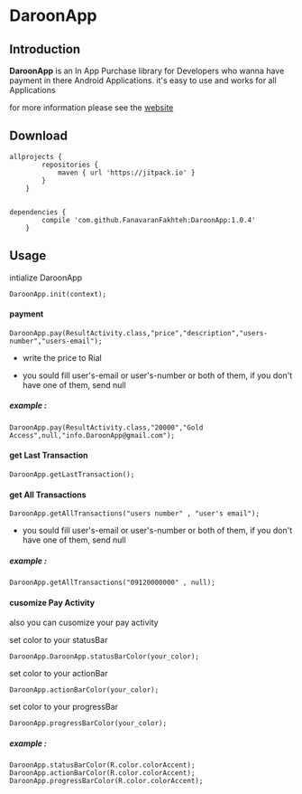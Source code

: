 # DaroonApp

**Introduction**
----

**DaroonApp** is an In App Purchase library
for Developers who wanna have payment in there Android Applications.
it's easy to use and works for all Applications


for more information please see the [website](http://daroonapp.com)

**Download**
----

	allprojects { 
			repositories {
				maven { url 'https://jitpack.io' }
			}
		}


	dependencies {
			compile 'com.github.FanavaranFakhteh:DaroonApp:1.0.4'
		}
    
**Usage**
----
    
intialize DaroonApp 

	DaroonApp.init(context);
	
<h4>payment</h4>

	DaroonApp.pay(ResultActivity.class,"price","description","users-number","users-email");
    
* write the price to Rial

* you sould fill user's-email or user's-number or both of them,
if you don't have one of them, send null

<h5>example :</h5> 
    
	DaroonApp.pay(ResultActivity.class,"20000","Gold Access",null,"info.DaroonApp@gmail.com");
        
<h4>get Last Transaction</h4>
    
	DaroonApp.getLastTransaction();

<h4>get All Transactions</h4>
    
	DaroonApp.getAllTransactions("users number" , "user's email");
           
* you sould fill user's-email or user's-number or both of them,
if you don't have one of them, send null
    
<h5>example :</h5>
    
	DaroonApp.getAllTransactions("09120000000" , null);
	
<h4>cusomize Pay Activity</h4>
also you can cusomize your pay activity

set color to your statusBar

	DaroonApp.DaroonApp.statusBarColor(your_color);
	
set color to your actionBar

	DaroonApp.actionBarColor(your_color);

set color to your progressBar

	DaroonApp.progressBarColor(your_color);
	
<h5>example :</h5>

	DaroonApp.statusBarColor(R.color.colorAccent);
	DaroonApp.actionBarColor(R.color.colorAccent);
	DaroonApp.progressBarColor(R.color.colorAccent);
